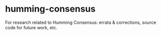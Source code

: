 # humming-consensus
For research related to Humming Consensus: errata &amp; corrections, source code for future work, etc.
